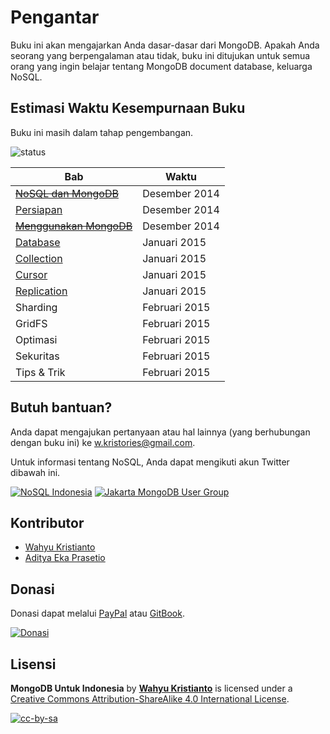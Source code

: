 # Pengantar

Buku ini akan mengajarkan Anda dasar-dasar dari MongoDB. Apakah Anda seorang yang berpengalaman atau tidak, buku ini ditujukan untuk semua orang yang ingin belajar tentang MongoDB document database, keluarga NoSQL.


## Estimasi Waktu Kesempurnaan Buku

Buku ini masih dalam tahap pengembangan.

![status](https://dl.dropboxusercontent.com/u/83581209/mongodb-untuk-indonesia/button.status.dalam-pengembangan.png)

| Bab                   | Waktu         |
| --                    | --            |
| [~~NoSQL dan MongoDB~~](nosql_dan_mongodb.md)     | Desember 2014 |
| [Persiapan](persiapan.md)             | Desember 2014 |
| [~~Menggunakan MongoDB~~](menggunakan_mongodb.md)   | Desember 2014 |
| [Database](database.md)              | Januari 2015  |
| [Collection](collection.md)            | Januari 2015  |
| [Cursor](cursor.md)                | Januari 2015  |
| [Replication](replication.md)           | Januari 2015  |
| Sharding              | Februari 2015 |
| GridFS                | Februari 2015 |
| Optimasi              | Februari 2015 |
| Sekuritas             | Februari 2015 |
| Tips & Trik           | Februari 2015 |



## Butuh bantuan?

Anda dapat mengajukan pertanyaan atau hal lainnya (yang berhubungan dengan buku ini) ke [w.kristories@gmail.com](mailto:w.kristories@gmail.com).

Untuk informasi tentang NoSQL, Anda dapat mengikuti akun Twitter dibawah ini.

[![NoSQL Indonesia](https://s.gravatar.com/avatar/918640b0c498223ca88db1c4bac84660?s=80)](https://twitter.com/NoSQLIndonesia)
[![Jakarta MongoDB User Group](https://s.gravatar.com/avatar/562369fb59cf15eafdf51585d97b36c8?s=80)](https://twitter.com/IDMUG)


## Kontributor
- [Wahyu Kristianto](https://twitter.com/kristories)
- [Aditya Eka Prasetio](https://twitter.com/adityaprasty)


## Donasi

Donasi dapat melalui [PayPal](https://www.paypal.com/cgi-bin/webscr?cmd=_s-xclick&hosted_button_id=Q6BRRMC3JK9VU) atau [GitBook](https://www.gitbook.com/donate/book/kristories/mongodb-untuk-indonesia).

[![Donasi](https://dl.dropboxusercontent.com/u/83581209/mongodb-untuk-indonesia/button.donasi.png)](https://www.paypal.com/cgi-bin/webscr?cmd=_s-xclick&hosted_button_id=Q6BRRMC3JK9VU)

## Lisensi 

**MongoDB Untuk Indonesia** by [**Wahyu Kristianto**](http://kristories.com) is licensed under a [Creative Commons Attribution-ShareAlike 4.0 International License](http://creativecommons.org/licenses/by-sa/4.0/).

[![cc-by-sa](https://i.creativecommons.org/l/by-sa/4.0/88x31.png)](http://creativecommons.org/licenses/by-sa/4.0/)


